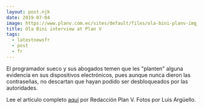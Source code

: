 ```yaml
---
layout: post.njk
date: 2019-07-04
image: https://www.planv.com.ec/sites/default/files/ola-bini-planv-img_0017.jpg
title: Ola Bini interview at Plan V
tags:
  - latestnewsfr
  - post
  - fr
---
```

El programador sueco y sus abogados temen que les "planten" alguna evidencia en sus dispositivos electrónicos, pues aunque nunca dieron las contraseñas, no descartan que hayan podido ser desbloqueados por las autoridades.

Lee el artículo completo [aquí](https://www.planv.com.ec/historias/politica/libertad-ola-bini-alista-su-estrategia-y-se-prepara-el-peor-escenario) por Redacción Plan V. Fotos por Luis Argüello.
